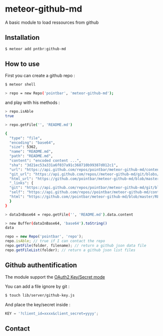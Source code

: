# meteor-github-md

A basic module to load ressources from github

## Installation

```sh
$ meteor add pntbr:github-md
```

## How to use

First you can create a github repo :

```sh
$ meteor shell

> repo = new Repo('pointbar', 'meteor-github-md');
```

and play with his methods :

```sh
> repo.isAble
true

> repo.getFile('', 'README.md')

{
  "type": "file",
  "encoding": "base64",
  "size": 5362,
  "name": "README.md",
  "path": "README.md",
  "content": "encoded content ...",
  "sha": "3d21ec53a331a6f037a91c368710b99387d012c1",
  "url": "https://api.github.com/repos/pointbar/meteor-github-md/contents/README.md",
  "git_url": "https://api.github.com/repos//meteor-github-md/git/blobs/3d21ec53a331a6f037a91c368710b99387d012c1",
  "html_url": "https://github.com/pointbar/meteor-github-md/blob/master/README.md",
  "_links": {
  "git": "https://api.github.com/repos/pointbar/meteor-github-md/git/blobs/3d21ec53a331a6f037a91c368710b99387d012c1",
  "self": "https://api.github.com/repos//pointbar/meteor-github-md/contents/README.md",
  "html": "https://github.com//pointbar/meteor-github-md/blob/master/README.md"
  }
}

> dataInBase64 = repo.getFile('', 'README.md').data.content

> new Buffer(dataInBase64, 'base64').toString()
data
```

```js
repo = new Repo('pointbar', 'repo');
repo.isAble; // true if I can contact the repo
repo.getFile(folder, filename); // return a github json data file
repo.getFileList(folder); // return a github json list files
```

## Github authentification

The module support the [OAuth2 Key/Secret mode](https://developer.github.com/v3/#oauth2-keysecret)

You can add a file ignore by git :

```sh
$ touch lib/server/github-key.js
```

And place the key/secret inside :
```js
KEY = '?client_id=xxxx&client_secret=yyyy';
```
## Contact

